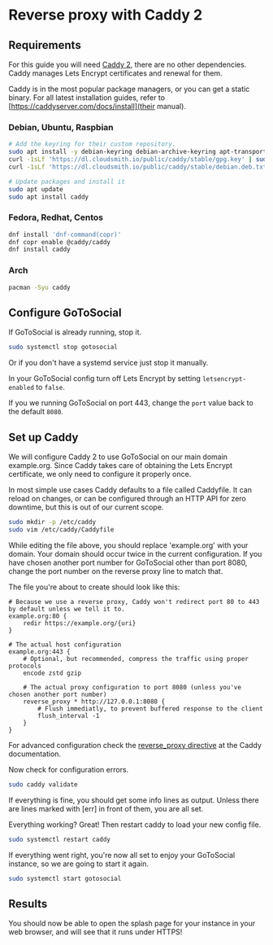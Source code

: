 # Reverse proxy with Caddy 2

## Requirements

For this guide you will need [Caddy 2](https://caddyserver.com/), there are no other dependencies. Caddy manages Lets Encrypt certificates and renewal for them.

Caddy is in the most popular package managers, or you can get a static binary. For all latest installation guides, refer to [https://caddyserver.com/docs/install](their manual).

### Debian, Ubuntu, Raspbian

```bash
# Add the keyring for their custom repository.
sudo apt install -y debian-keyring debian-archive-keyring apt-transport-https
curl -1sLf 'https://dl.cloudsmith.io/public/caddy/stable/gpg.key' | sudo gpg --dearmor -o /usr/share/keyrings/caddy-stable-archive-keyring.gpg
curl -1sLf 'https://dl.cloudsmith.io/public/caddy/stable/debian.deb.txt' | sudo tee /etc/apt/sources.list.d/caddy-stable.list

# Update packages and install it
sudo apt update
sudo apt install caddy
```

### Fedora, Redhat, Centos

```bash
dnf install 'dnf-command(copr)'
dnf copr enable @caddy/caddy
dnf install caddy
```

### Arch

```bash
pacman -Syu caddy
```


## Configure GoToSocial

If GoToSocial is already running, stop it.

```bash
sudo systemctl stop gotosocial
```

Or if you don't have a systemd service just stop it manually.

In your GoToSocial config turn off Lets Encrypt by setting `letsencrypt-enabled` to `false`.

If you we running GoToSocial on port 443, change the `port` value back to the default `8080`.

## Set up Caddy

We will configure Caddy 2 to use GoToSocial on our main domain example.org. Since Caddy takes care of obtaining the Lets Encrypt certificate, we only need to configure it properly once.

In most simple use cases Caddy defaults to a file called Caddyfile. It can reload on changes, or can be configured through an HTTP API for zero downtime, but this is out of our current scope.

```bash
sudo mkdir -p /etc/caddy
sudo vim /etc/caddy/Caddyfile
```

While editing the file above, you should replace 'example.org' with your domain. Your domain should occur twice in the current configuration. If you have chosen another port number for GoToSocial other than port 8080, change the port number on the reverse proxy line to match that.

The file you're about to create should look like this:

```Caddyfile
# Because we use a reverse proxy, Caddy won't redirect port 80 to 443 by default unless we tell it to.
example.org:80 {
	redir https://example.org/{uri}
}

# The actual host configuration
example.org:443 {
	# Optional, but recommended, compress the traffic using proper protocols
	encode zstd gzip

	# The actual proxy configuration to port 8080 (unless you've chosen another port number)
	reverse_proxy * http://127.0.0.1:8080 {
		# Flush immediatly, to prevent buffered response to the client
		flush_interval -1
	}
}
```

For advanced configuration check the [reverse_proxy directive](https://caddyserver.com/docs/caddyfile/directives/reverse_proxy) at the Caddy documentation.

Now check for configuration errors.

```bash
sudo caddy validate
```

If everything is fine, you should get some info lines as output. Unless there are lines marked with [err] in front of them, you are all set.

Everything working? Great! Then restart caddy to load your new config file.

```bash
sudo systemctl restart caddy
```

If everything went right, you're now all set to enjoy your GoToSocial instance, so we are going to start it again.

```bash
sudo systemctl start gotosocial
```

## Results

You should now be able to open the splash page for your instance in your web browser, and will see that it runs under HTTPS!
